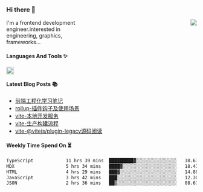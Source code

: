 <!--
**zhaohuanyuu/zhaohuanyuu** is a ✨ _special_ ✨ repository because its `README.md` (this file) appears on your GitHub profile.
-->

### Hi there 👋

<picture>
  <source media="(prefers-color-scheme: dark)" srcset="https://github-readme-stats.vercel.app/api?username=zhaohuanyuu&count_private=true&show_icons=true&theme=city_lights&hide_title=true">
  <img align="right" src="https://github-readme-stats.vercel.app/api?username=zhaohuanyuu&count_private=true&show_icons=true&hide_title=true">
</picture>

<p align="left" style="width:40%">I'm a frontend development engineer.interested in engineering, graphics, frameworks...</p>

#### Languages And Tools ✨

<img align="left" height="20" src="https://skillicons.dev/icons?i=js,ts,nodejs,rust,react,vue,svelte,gatsby,graphql,nestjs" />

</br>

#### Latest Blog Posts 📚
<!-- BLOG-POST-LIST:START -->
- [前端工程化学习笔记](https://auu.zone/post/fe-engineering)
- [rollup-插件钩子及使用场景](https://auu.zone/post/rollup-plugin)
- [vite-本地开发服务](https://auu.zone/post/vite-server)
- [vite-生产构建流程](https://auu.zone/post/vite-build)
- [vite-@vitejs/plugin-legacy源码阅读](https://auu.zone/post/vite-legacy)
<!-- BLOG-POST-LIST:END -->

#### Weekly Time Spend On ⏳
<!--START_SECTION:waka-->

```txt
TypeScript            11 hrs 39 mins  █████████▓░░░░░░░░░░░░░░░   38.67 %
MDX                   5 hrs 34 mins   ████▓░░░░░░░░░░░░░░░░░░░░   18.47 %
HTML                  4 hrs 29 mins   ███▓░░░░░░░░░░░░░░░░░░░░░   14.88 %
JavaScript            3 hrs 42 mins   ███░░░░░░░░░░░░░░░░░░░░░░   12.30 %
JSON                  2 hrs 36 mins   ██▒░░░░░░░░░░░░░░░░░░░░░░   08.67 %
```

<!--END_SECTION:waka-->
